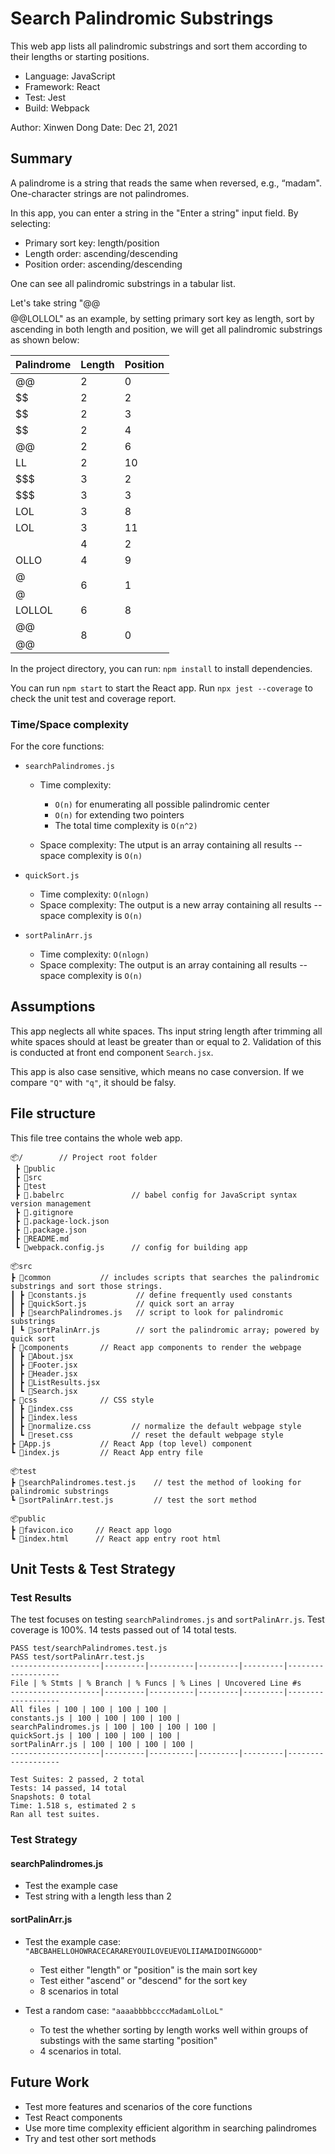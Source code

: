 # Search Palindromic Substrings

This web app lists all palindromic substrings and sort them according to their lengths or starting positions.

- Language: JavaScript
- Framework: React
- Test: Jest
- Build: Webpack

Author: Xinwen Dong
Date: Dec 21, 2021

## Summary

A palindrome is a string that reads the same when reversed, e.g., “madam". One-character strings are
not palindromes.

In this app, you can enter a string in the "Enter a string" input field. By selecting:

- Primary sort key: length/position
- Length order: ascending/descending
- Position order: ascending/descending

One can see all palindromic substrings in a tabular list.

Let's take string "@@$$$$@@LOLLOL" as an example, by setting primary sort key as length, sort by ascending in both length and position, we will get all palindromic substrings as shown below:

| Palindrome | Length | Position |
| ---------- | ------ | -------- |
| @@         | 2      | 0        |
| $$         | 2      | 2        |
| $$         | 2      | 3        |
| $$         | 2      | 4        |
| @@         | 2      | 6        |
| LL         | 2      | 10       |
| $$$        | 3      | 2        |
| $$$        | 3      | 3        |
| LOL        | 3      | 8        |
| LOL        | 3      | 11       |
| $$$$       | 4      | 2        |
| OLLO       | 4      | 9        |
| @$$$$@     | 6      | 1        |
| LOLLOL     | 6      | 8        |
| @@$$$$@@   | 8      | 0        |

In the project directory, you can run: `npm install` to install dependencies.

You can run `npm start` to start the React app. Run `npx jest --coverage` to check the unit test and coverage report.

### Time/Space complexity

For the core functions:

- `searchPalindromes.js`

  - Time complexity:

    - `O(n)` for enumerating all possible palindromic center
    - `O(n)` for extending two pointers
    - The total time complexity is `O(n^2)`

  - Space complexity: The utput is an array containing all results -- space complexity is `O(n)`

- `quickSort.js`

  - Time complexity: `O(nlogn)`
  - Space complexity: The output is a new array containing all results -- space complexity is `O(n)`

- `sortPalinArr.js`

  - Time complexity: `O(nlogn)`
  - Space complexity: The output is an array containing all results -- space complexity is `O(n)`

## Assumptions

This app neglects all white spaces. Ths input string length after trimming all white spaces should at least be greater than or equal to 2. Validation of this is conducted at front end component `Search.jsx`.

This app is also case sensitive, which means no case conversion. If we compare `"Q"` with `"q"`, it should be falsy.

## File structure

This file tree contains the whole web app.

```
📦/        // Project root folder
 ┣ 📂public
 ┣ 📂src
 ┣ 📂test
 ┣ 📜.babelrc               // babel config for JavaScript syntax version management
 ┣ 📜.gitignore
 ┣ 📜.package-lock.json
 ┣ 📜.package.json
 ┣ 📜README.md
 ┗ 📜webpack.config.js      // config for building app
```

```
📦src
┣ 📂common           // includes scripts that searches the palindromic substrings and sort those strings.
┃ ┣ 📜constants.js           // define frequently used constants
┃ ┣ 📜quickSort.js           // quick sort an array
┃ ┣ 📜searchPalindromes.js   // script to look for palindromic substrings
┃ ┗ 📜sortPalinArr.js        // sort the palindromic array; powered by quick sort
┣ 📂components       // React app components to render the webpage
┃ ┣ 📜About.jsx
┃ ┣ 📜Footer.jsx
┃ ┣ 📜Header.jsx
┃ ┣ 📜ListResults.jsx
┃ ┗ 📜Search.jsx
┣ 📂css              // CSS style
┃ ┣ 📜index.css
┃ ┣ 📜index.less
┃ ┣ 📜normalize.css         // normalize the default webpage style
┃ ┗ 📜reset.css             // reset the default webpage style
┣ 📜App.js           // React App (top level) component
┗ 📜index.js         // React App entry file
```

```
📦test
┣ 📜searchPalindromes.test.js    // test the method of looking for palindromic substrings
┗ 📜sortPalinArr.test.js         // test the sort method

📦public
┣ 📜favicon.ico     // React app logo
┗ 📜index.html      // React app entry root html
```

## Unit Tests & Test Strategy

### Test Results

The test focuses on testing `searchPalindromes.js` and `sortPalinArr.js`. Test coverage is 100%. 14 tests passed out of 14 total tests.

```
PASS test/searchPalindromes.test.js
PASS test/sortPalinArr.test.js
--------------------|---------|----------|---------|---------|-------------------
File | % Stmts | % Branch | % Funcs | % Lines | Uncovered Line #s
--------------------|---------|----------|---------|---------|-------------------
All files | 100 | 100 | 100 | 100 |
constants.js | 100 | 100 | 100 | 100 |
searchPalindromes.js | 100 | 100 | 100 | 100 |
quickSort.js | 100 | 100 | 100 | 100 |
sortPalinArr.js | 100 | 100 | 100 | 100 |
--------------------|---------|----------|---------|---------|-------------------

Test Suites: 2 passed, 2 total
Tests: 14 passed, 14 total
Snapshots: 0 total
Time: 1.518 s, estimated 2 s
Ran all test suites.
```

### Test Strategy

#### searchPalindromes.js

- Test the example case
- Test string with a length less than 2

#### sortPalinArr.js

- Test the example case: `"ABCBAHELLOHOWRACECARAREYOUILOVEUEVOLIIAMAIDOINGGOOD"`

  - Test either "length" or "position" is the main sort key
  - Test either "ascend" or "descend" for the sort key
  - 8 scenarios in total

- Test a random case: `"aaaabbbbccccMadamLolLoL"`

  - To test the whether sorting by length works well within groups of substings with the same starting "position"
  - 4 scenarios in total.

## Future Work

- Test more features and scenarios of the core functions
- Test React components
- Use more time complexity efficient algorithm in searching palindromes
- Try and test other sort methods

